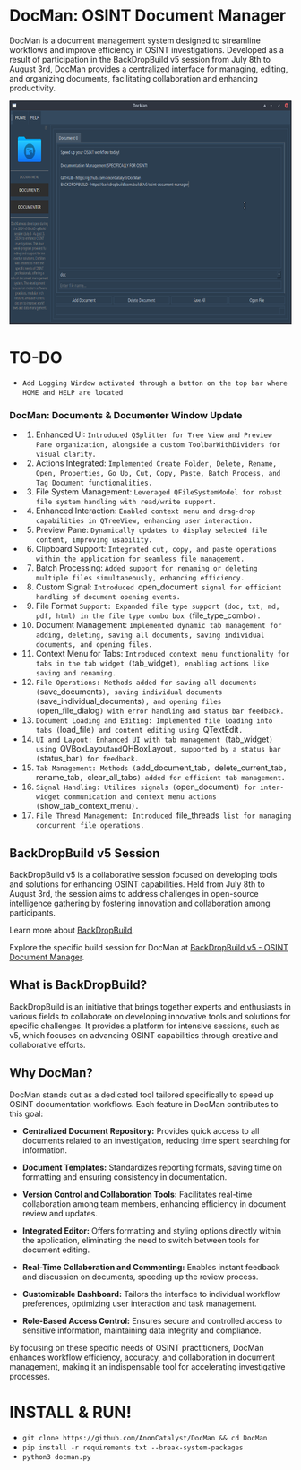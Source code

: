 # DocMan: OSINT Document Manager

DocMan is a document management system designed to streamline workflows and improve efficiency in OSINT investigations. Developed as a result of participation in the BackDropBuild v5 session from July 8th to August 3rd, DocMan provides a centralized interface for managing, editing, and organizing documents, facilitating collaboration and enhancing productivity.

<img src="src/img/screenshot.png" alt="DocMan: Document Manager (GUI) - screenshot" width="700" height="400"/>

# TO-DO
- `Add Logging Window activated through a button on the top bar where HOME and HELP are located`

### DocMan: Documents & Documenter Window Update

- 1. Enhanced UI: `Introduced QSplitter for Tree View and Preview Pane organization, alongside a custom ToolbarWithDividers for visual clarity.`
- 2. Actions Integrated: `Implemented Create Folder, Delete, Rename, Open, Properties, Go Up, Cut, Copy, Paste, Batch Process, and Tag Document functionalities.`
- 3. File System Management: `Leveraged QFileSystemModel for robust file system handling with read/write support.`
- 4. Enhanced Interaction: `Enabled context menu and drag-drop capabilities in QTreeView, enhancing user interaction.`
- 5. Preview Pane: `Dynamically updates to display selected file content, improving usability.`
- 6. Clipboard Support: `Integrated cut, copy, and paste operations within the application for seamless file management.`
- 7. Batch Processing: `Added support for renaming or deleting multiple files simultaneously, enhancing efficiency.`
- 8. Custom Signal: `Introduced `open_document` signal for efficient handling of document opening events.`
- 9. File Format `Support: Expanded file type support (doc, txt, md, pdf, html) in the file type combo box (`file_type_combo`).`
- 10. Document Management: `Implemented dynamic tab management for adding, deleting, saving all documents, saving individual documents, and opening files.`
- 11. Context Menu for Tabs: `Introduced context menu functionality for tabs in the tab widget (`tab_widget`), enabling actions like saving and renaming.`
- 12. `File Operations: Methods added for saving all documents (`save_documents`), saving individual documents (`save_individual_documents`), and opening files (`open_file_dialog`) with error handling and status bar feedback.`
- 13. `Document Loading and Editing: Implemented file loading into tabs (`load_file`) and content editing using `QTextEdit`.`
- 14. `UI and Layout: Enhanced UI with tab management (`tab_widget`) using `QVBoxLayout` and `QHBoxLayout`, supported by a status bar (`status_bar`) for feedback.`
- 15. `Tab Management: Methods (`add_document_tab`, `delete_current_tab`, `rename_tab`, `clear_all_tabs`) added for efficient tab management.`
- 16. `Signal Handling: Utilizes signals (`open_document`) for inter-widget communication and context menu actions (`show_tab_context_menu`).`
- 17. `File Thread Management: Introduced `file_threads` list for managing concurrent file operations.`

## BackDropBuild v5 Session

BackDropBuild v5 is a collaborative session focused on developing tools and solutions for enhancing OSINT capabilities. Held from July 8th to August 3rd, the session aims to address challenges in open-source intelligence gathering by fostering innovation and collaboration among participants.

Learn more about [BackDropBuild](https://backdropbuild.com).

Explore the specific build session for DocMan at [BackDropBuild v5 - OSINT Document Manager](https://backdropbuild.com/builds/v5/osint-document-manager).

## What is BackDropBuild?

BackDropBuild is an initiative that brings together experts and enthusiasts in various fields to collaborate on developing innovative tools and solutions for specific challenges. It provides a platform for intensive sessions, such as v5, which focuses on advancing OSINT capabilities through creative and collaborative efforts.

## Why DocMan?

DocMan stands out as a dedicated tool tailored specifically to speed up OSINT documentation workflows. Each feature in DocMan contributes to this goal:

- **Centralized Document Repository:** Provides quick access to all documents related to an investigation, reducing time spent searching for information.
  
- **Document Templates:** Standardizes reporting formats, saving time on formatting and ensuring consistency in documentation.
  
- **Version Control and Collaboration Tools:** Facilitates real-time collaboration among team members, enhancing efficiency in document review and updates.
  
- **Integrated Editor:** Offers formatting and styling options directly within the application, eliminating the need to switch between tools for document editing.
  
- **Real-Time Collaboration and Commenting:** Enables instant feedback and discussion on documents, speeding up the review process.
  
- **Customizable Dashboard:** Tailors the interface to individual workflow preferences, optimizing user interaction and task management.
  
- **Role-Based Access Control:** Ensures secure and controlled access to sensitive information, maintaining data integrity and compliance.

By focusing on these specific needs of OSINT practitioners, DocMan enhances workflow efficiency, accuracy, and collaboration in document management, making it an indispensable tool for accelerating investigative processes.

# INSTALL & RUN!
- `git clone https://github.com/AnonCatalyst/DocMan && cd DocMan`
- `pip install -r requirements.txt --break-system-packages`
- `python3 docman.py`
